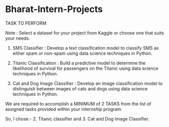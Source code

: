 # Bharat-Intern-Projects

TASK TO PERFORM

Note : Select a dataset for your project from
Kaggle or choose one that suits your needs.

1. SMS Classifier :
Develop a text classification model to
classify SMS as either spam or non-spam
using data science techniques in Python.

2. Titanic Classification :
Build a predictive model to determine the
likelihood of survival for passengers on
the Titanic using data science techniques
in Python.

3. Cat and Dog Image Classifier :
Develop an image classification model to
distinguish between images of cats and dogs
using data science techniques in Python.

We are required to accomplish a MINIMUM of 2 TASKS
from the list of assigned tasks provided within your
internship program.

So, I chose:- 2. Titanic classifier and 3. Cat and Dog Image Classifier.
